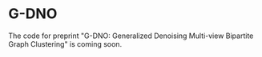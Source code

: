 # G-DNO
The code for preprint "G-DNO: Generalized Denoising Multi-view Bipartite Graph Clustering" is coming soon.
